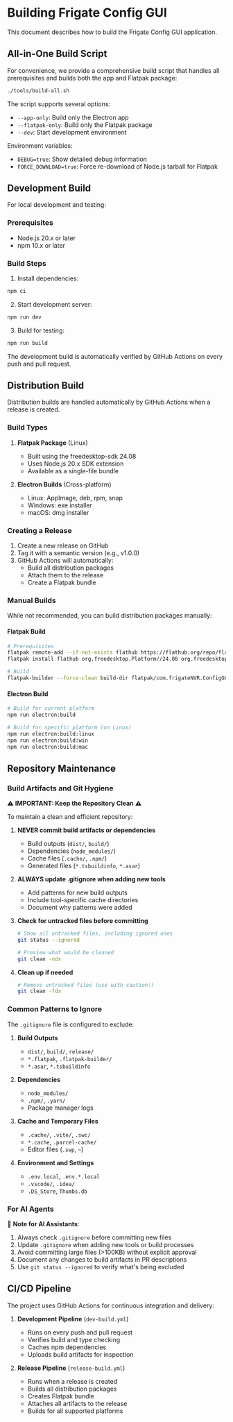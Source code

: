 # Building Frigate Config GUI

This document describes how to build the Frigate Config GUI application.

## All-in-One Build Script

For convenience, we provide a comprehensive build script that handles all prerequisites and builds both the app and Flatpak package:

```bash
./tools/build-all.sh
```

The script supports several options:
- `--app-only`: Build only the Electron app
- `--flatpak-only`: Build only the Flatpak package
- `--dev`: Start development environment

Environment variables:
- `DEBUG=true`: Show detailed debug information
- `FORCE_DOWNLOAD=true`: Force re-download of Node.js tarball for Flatpak

## Development Build

For local development and testing:

### Prerequisites
- Node.js 20.x or later
- npm 10.x or later

### Build Steps

1. Install dependencies:
```bash
npm ci
```

2. Start development server:
```bash
npm run dev
```

3. Build for testing:
```bash
npm run build
```

The development build is automatically verified by GitHub Actions on every push and pull request.

## Distribution Build

Distribution builds are handled automatically by GitHub Actions when a release is created.

### Build Types

1. **Flatpak Package** (Linux)
   - Built using the freedesktop-sdk 24.08
   - Uses Node.js 20.x SDK extension
   - Available as a single-file bundle

2. **Electron Builds** (Cross-platform)
   - Linux: AppImage, deb, rpm, snap
   - Windows: exe installer
   - macOS: dmg installer

### Creating a Release

1. Create a new release on GitHub
2. Tag it with a semantic version (e.g., v1.0.0)
3. GitHub Actions will automatically:
   - Build all distribution packages
   - Attach them to the release
   - Create a Flatpak bundle

### Manual Builds

While not recommended, you can build distribution packages manually:

#### Flatpak Build
```bash
# Prerequisites
flatpak remote-add --if-not-exists flathub https://flathub.org/repo/flathub.flatpakrepo
flatpak install flathub org.freedesktop.Platform//24.08 org.freedesktop.Sdk//24.08 org.freedesktop.Sdk.Extension.node20//24.08

# Build
flatpak-builder --force-clean build-dir flatpak/com.frigateNVR.ConfigGUI.yml
```

#### Electron Build
```bash
# Build for current platform
npm run electron:build

# Build for specific platform (on Linux)
npm run electron:build:linux
npm run electron:build:win
npm run electron:build:mac
```

## Repository Maintenance

### Build Artifacts and Git Hygiene

⚠️ **IMPORTANT: Keep the Repository Clean** ⚠️

To maintain a clean and efficient repository:

1. **NEVER commit build artifacts or dependencies**
   - Build outputs (`dist/`, `build/`)
   - Dependencies (`node_modules/`)
   - Cache files (`.cache/`, `.npm/`)
   - Generated files (`*.tsbuildinfo`, `*.asar`)

2. **ALWAYS update .gitignore when adding new tools**
   - Add patterns for new build outputs
   - Include tool-specific cache directories
   - Document why patterns were added

3. **Check for untracked files before committing**
   ```bash
   # Show all untracked files, including ignored ones
   git status --ignored
   
   # Preview what would be cleaned
   git clean -ndx
   ```

4. **Clean up if needed**
   ```bash
   # Remove untracked files (use with caution!)
   git clean -fdx
   ```

### Common Patterns to Ignore

The `.gitignore` file is configured to exclude:

1. **Build Outputs**
   - `dist/`, `build/`, `release/`
   - `*.flatpak`, `.flatpak-builder/`
   - `*.asar`, `*.tsbuildinfo`

2. **Dependencies**
   - `node_modules/`
   - `.npm/`, `.yarn/`
   - Package manager logs

3. **Cache and Temporary Files**
   - `.cache/`, `.vite/`, `.swc/`
   - `*.cache`, `.parcel-cache/`
   - Editor files (`.swp`, `~`)

4. **Environment and Settings**
   - `.env.local`, `.env.*.local`
   - `.vscode/`, `.idea/`
   - `.DS_Store`, `Thumbs.db`

### For AI Agents

🤖 **Note for AI Assistants**:
1. Always check `.gitignore` before committing new files
2. Update `.gitignore` when adding new tools or build processes
3. Avoid committing large files (>100KB) without explicit approval
4. Document any changes to build artifacts in PR descriptions
5. Use `git status --ignored` to verify what's being excluded

## CI/CD Pipeline

The project uses GitHub Actions for continuous integration and delivery:

1. **Development Pipeline** (`dev-build.yml`)
   - Runs on every push and pull request
   - Verifies build and type checking
   - Caches npm dependencies
   - Uploads build artifacts for inspection

2. **Release Pipeline** (`release-build.yml`)
   - Runs when a release is created
   - Builds all distribution packages
   - Creates Flatpak bundle
   - Attaches all artifacts to the release
   - Builds for all supported platforms